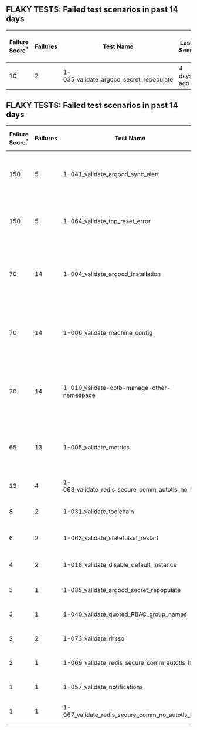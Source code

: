 ## FLAKY TESTS: Failed test scenarios in past 14 days
| Failure Score<sup>*</sup> | Failures | Test Name | Last Seen | PR List and Logs 
|---|---|---|---|---|
| 10 | 2 | 1-035_validate_argocd_secret_repopulate  | 4 days ago | 2: [#637](https://github.com/redhat-developer/gitops-operator/pull/637)<sup>[1](https://storage.googleapis.com/origin-ci-test/pr-logs/pull/redhat-developer_gitops-operator/637/pull-ci-redhat-developer-gitops-operator-master-v4.13-kuttl-sequential/1742212081274327040/build-log.txt)</sup> [#631](https://github.com/redhat-developer/gitops-operator/pull/631)<sup>[1](https://storage.googleapis.com/origin-ci-test/pr-logs/pull/redhat-developer_gitops-operator/631/pull-ci-redhat-developer-gitops-operator-master-v4.12-kuttl-sequential/1742908908273405952/build-log.txt)</sup> 
## FLAKY TESTS: Failed test scenarios in past 14 days
| Failure Score<sup>*</sup> | Failures | Test Name | Last Seen | PR List and Logs 
|---|---|---|---|---|
| 150 | 5 | 1-041_validate_argocd_sync_alert  | 0 days ago | 3: [v4.13]<sup>[1](https://storage.googleapis.com/origin-ci-test/logs/periodic-ci-redhat-developer-gitops-operator-master-v4.13-periodic-kuttl-sequential/1744509664487280640/build-log.txt)</sup> [v4.14]<sup>[1](https://storage.googleapis.com/origin-ci-test/logs/periodic-ci-redhat-developer-gitops-operator-master-v4.14-periodic-kuttl-sequential/1740523217887432704/build-log.txt), [2](https://storage.googleapis.com/origin-ci-test/logs/periodic-ci-redhat-developer-gitops-operator-master-v4.14-periodic-kuttl-sequential/1741248068839280640/build-log.txt)</sup> [v4.12]<sup>[1](https://storage.googleapis.com/origin-ci-test/logs/periodic-ci-redhat-developer-gitops-operator-master-v4.12-periodic-kuttl-sequential/1743784747609362432/build-log.txt), [2](https://storage.googleapis.com/origin-ci-test/logs/periodic-ci-redhat-developer-gitops-operator-master-v4.12-periodic-kuttl-sequential/1744509658292293632/build-log.txt)</sup> 
| 150 | 5 | 1-064_validate_tcp_reset_error  | 0 days ago | 3: [v4.13]<sup>[1](https://storage.googleapis.com/origin-ci-test/logs/periodic-ci-redhat-developer-gitops-operator-master-v4.13-periodic-kuttl-sequential/1744509664487280640/build-log.txt)</sup> [v4.14]<sup>[1](https://storage.googleapis.com/origin-ci-test/logs/periodic-ci-redhat-developer-gitops-operator-master-v4.14-periodic-kuttl-sequential/1742697638190387200/build-log.txt), [2](https://storage.googleapis.com/origin-ci-test/logs/periodic-ci-redhat-developer-gitops-operator-master-v4.14-periodic-kuttl-sequential/1741248068839280640/build-log.txt)</sup> [v4.12]<sup>[1](https://storage.googleapis.com/origin-ci-test/logs/periodic-ci-redhat-developer-gitops-operator-master-v4.12-periodic-kuttl-sequential/1743784747609362432/build-log.txt), [2](https://storage.googleapis.com/origin-ci-test/logs/periodic-ci-redhat-developer-gitops-operator-master-v4.12-periodic-kuttl-sequential/1744509658292293632/build-log.txt)</sup> 
| 70 | 14 | 1-004_validate_argocd_installation  | 6 days ago | 3: [v4.12]<sup>[1](https://storage.googleapis.com/origin-ci-test/logs/periodic-ci-redhat-developer-gitops-operator-master-v4.12-periodic-kuttl-sequential/1741248064821137408/build-log.txt), [2](https://storage.googleapis.com/origin-ci-test/logs/periodic-ci-redhat-developer-gitops-operator-master-v4.12-periodic-kuttl-sequential/1741972854888468480/build-log.txt), [3](https://storage.googleapis.com/origin-ci-test/logs/periodic-ci-redhat-developer-gitops-operator-master-v4.12-periodic-kuttl-sequential/1741610586963185664/build-log.txt), [4](https://storage.googleapis.com/origin-ci-test/logs/periodic-ci-redhat-developer-gitops-operator-master-v4.12-periodic-kuttl-sequential/1742335256880484352/build-log.txt), [5](https://storage.googleapis.com/origin-ci-test/logs/periodic-ci-redhat-developer-gitops-operator-master-v4.12-periodic-kuttl-sequential/1740885569036095488/build-log.txt)</sup> [v4.13]<sup>[1](https://storage.googleapis.com/origin-ci-test/logs/periodic-ci-redhat-developer-gitops-operator-master-v4.13-periodic-kuttl-sequential/1740160804407218176/build-log.txt), [2](https://storage.googleapis.com/origin-ci-test/logs/periodic-ci-redhat-developer-gitops-operator-master-v4.13-periodic-kuttl-sequential/1742335258725978112/build-log.txt), [3](https://storage.googleapis.com/origin-ci-test/logs/periodic-ci-redhat-developer-gitops-operator-master-v4.13-periodic-kuttl-sequential/1741972856561995776/build-log.txt)</sup> [v4.14]<sup>[1](https://storage.googleapis.com/origin-ci-test/logs/periodic-ci-redhat-developer-gitops-operator-master-v4.14-periodic-kuttl-sequential/1740885572467036160/build-log.txt), [2](https://storage.googleapis.com/origin-ci-test/logs/periodic-ci-redhat-developer-gitops-operator-master-v4.14-periodic-kuttl-sequential/1740160806076551168/build-log.txt), [3](https://storage.googleapis.com/origin-ci-test/logs/periodic-ci-redhat-developer-gitops-operator-master-v4.14-periodic-kuttl-sequential/1741610591157489664/build-log.txt), [4](https://storage.googleapis.com/origin-ci-test/logs/periodic-ci-redhat-developer-gitops-operator-master-v4.14-periodic-kuttl-sequential/1741972858248105984/build-log.txt), [5](https://storage.googleapis.com/origin-ci-test/logs/periodic-ci-redhat-developer-gitops-operator-master-v4.14-periodic-kuttl-sequential/1742335260240121856/build-log.txt), [6](https://storage.googleapis.com/origin-ci-test/logs/periodic-ci-redhat-developer-gitops-operator-master-v4.14-periodic-kuttl-sequential/1741248068839280640/build-log.txt)</sup> 
| 70 | 14 | 1-006_validate_machine_config  | 6 days ago | 3: [v4.12]<sup>[1](https://storage.googleapis.com/origin-ci-test/logs/periodic-ci-redhat-developer-gitops-operator-master-v4.12-periodic-kuttl-sequential/1741248064821137408/build-log.txt), [2](https://storage.googleapis.com/origin-ci-test/logs/periodic-ci-redhat-developer-gitops-operator-master-v4.12-periodic-kuttl-sequential/1741972854888468480/build-log.txt), [3](https://storage.googleapis.com/origin-ci-test/logs/periodic-ci-redhat-developer-gitops-operator-master-v4.12-periodic-kuttl-sequential/1741610586963185664/build-log.txt), [4](https://storage.googleapis.com/origin-ci-test/logs/periodic-ci-redhat-developer-gitops-operator-master-v4.12-periodic-kuttl-sequential/1742335256880484352/build-log.txt), [5](https://storage.googleapis.com/origin-ci-test/logs/periodic-ci-redhat-developer-gitops-operator-master-v4.12-periodic-kuttl-sequential/1740885569036095488/build-log.txt)</sup> [v4.13]<sup>[1](https://storage.googleapis.com/origin-ci-test/logs/periodic-ci-redhat-developer-gitops-operator-master-v4.13-periodic-kuttl-sequential/1740160804407218176/build-log.txt), [2](https://storage.googleapis.com/origin-ci-test/logs/periodic-ci-redhat-developer-gitops-operator-master-v4.13-periodic-kuttl-sequential/1742335258725978112/build-log.txt), [3](https://storage.googleapis.com/origin-ci-test/logs/periodic-ci-redhat-developer-gitops-operator-master-v4.13-periodic-kuttl-sequential/1741972856561995776/build-log.txt)</sup> [v4.14]<sup>[1](https://storage.googleapis.com/origin-ci-test/logs/periodic-ci-redhat-developer-gitops-operator-master-v4.14-periodic-kuttl-sequential/1740885572467036160/build-log.txt), [2](https://storage.googleapis.com/origin-ci-test/logs/periodic-ci-redhat-developer-gitops-operator-master-v4.14-periodic-kuttl-sequential/1740160806076551168/build-log.txt), [3](https://storage.googleapis.com/origin-ci-test/logs/periodic-ci-redhat-developer-gitops-operator-master-v4.14-periodic-kuttl-sequential/1741610591157489664/build-log.txt), [4](https://storage.googleapis.com/origin-ci-test/logs/periodic-ci-redhat-developer-gitops-operator-master-v4.14-periodic-kuttl-sequential/1741972858248105984/build-log.txt), [5](https://storage.googleapis.com/origin-ci-test/logs/periodic-ci-redhat-developer-gitops-operator-master-v4.14-periodic-kuttl-sequential/1742335260240121856/build-log.txt), [6](https://storage.googleapis.com/origin-ci-test/logs/periodic-ci-redhat-developer-gitops-operator-master-v4.14-periodic-kuttl-sequential/1741248068839280640/build-log.txt)</sup> 
| 70 | 14 | 1-010_validate-ootb-manage-other-namespace  | 6 days ago | 3: [v4.12]<sup>[1](https://storage.googleapis.com/origin-ci-test/logs/periodic-ci-redhat-developer-gitops-operator-master-v4.12-periodic-kuttl-sequential/1741248064821137408/build-log.txt), [2](https://storage.googleapis.com/origin-ci-test/logs/periodic-ci-redhat-developer-gitops-operator-master-v4.12-periodic-kuttl-sequential/1741972854888468480/build-log.txt), [3](https://storage.googleapis.com/origin-ci-test/logs/periodic-ci-redhat-developer-gitops-operator-master-v4.12-periodic-kuttl-sequential/1741610586963185664/build-log.txt), [4](https://storage.googleapis.com/origin-ci-test/logs/periodic-ci-redhat-developer-gitops-operator-master-v4.12-periodic-kuttl-sequential/1742335256880484352/build-log.txt), [5](https://storage.googleapis.com/origin-ci-test/logs/periodic-ci-redhat-developer-gitops-operator-master-v4.12-periodic-kuttl-sequential/1740885569036095488/build-log.txt)</sup> [v4.13]<sup>[1](https://storage.googleapis.com/origin-ci-test/logs/periodic-ci-redhat-developer-gitops-operator-master-v4.13-periodic-kuttl-sequential/1740160804407218176/build-log.txt), [2](https://storage.googleapis.com/origin-ci-test/logs/periodic-ci-redhat-developer-gitops-operator-master-v4.13-periodic-kuttl-sequential/1742335258725978112/build-log.txt), [3](https://storage.googleapis.com/origin-ci-test/logs/periodic-ci-redhat-developer-gitops-operator-master-v4.13-periodic-kuttl-sequential/1741972856561995776/build-log.txt)</sup> [v4.14]<sup>[1](https://storage.googleapis.com/origin-ci-test/logs/periodic-ci-redhat-developer-gitops-operator-master-v4.14-periodic-kuttl-sequential/1740885572467036160/build-log.txt), [2](https://storage.googleapis.com/origin-ci-test/logs/periodic-ci-redhat-developer-gitops-operator-master-v4.14-periodic-kuttl-sequential/1740160806076551168/build-log.txt), [3](https://storage.googleapis.com/origin-ci-test/logs/periodic-ci-redhat-developer-gitops-operator-master-v4.14-periodic-kuttl-sequential/1741610591157489664/build-log.txt), [4](https://storage.googleapis.com/origin-ci-test/logs/periodic-ci-redhat-developer-gitops-operator-master-v4.14-periodic-kuttl-sequential/1741972858248105984/build-log.txt), [5](https://storage.googleapis.com/origin-ci-test/logs/periodic-ci-redhat-developer-gitops-operator-master-v4.14-periodic-kuttl-sequential/1742335260240121856/build-log.txt), [6](https://storage.googleapis.com/origin-ci-test/logs/periodic-ci-redhat-developer-gitops-operator-master-v4.14-periodic-kuttl-sequential/1741248068839280640/build-log.txt)</sup> 
| 65 | 13 | 1-005_validate_metrics  | 6 days ago | 3: [v4.12]<sup>[1](https://storage.googleapis.com/origin-ci-test/logs/periodic-ci-redhat-developer-gitops-operator-master-v4.12-periodic-kuttl-sequential/1741248064821137408/build-log.txt), [2](https://storage.googleapis.com/origin-ci-test/logs/periodic-ci-redhat-developer-gitops-operator-master-v4.12-periodic-kuttl-sequential/1741972854888468480/build-log.txt), [3](https://storage.googleapis.com/origin-ci-test/logs/periodic-ci-redhat-developer-gitops-operator-master-v4.12-periodic-kuttl-sequential/1741610586963185664/build-log.txt), [4](https://storage.googleapis.com/origin-ci-test/logs/periodic-ci-redhat-developer-gitops-operator-master-v4.12-periodic-kuttl-sequential/1742335256880484352/build-log.txt), [5](https://storage.googleapis.com/origin-ci-test/logs/periodic-ci-redhat-developer-gitops-operator-master-v4.12-periodic-kuttl-sequential/1740885569036095488/build-log.txt)</sup> [v4.13]<sup>[1](https://storage.googleapis.com/origin-ci-test/logs/periodic-ci-redhat-developer-gitops-operator-master-v4.13-periodic-kuttl-sequential/1740160804407218176/build-log.txt), [2](https://storage.googleapis.com/origin-ci-test/logs/periodic-ci-redhat-developer-gitops-operator-master-v4.13-periodic-kuttl-sequential/1742335258725978112/build-log.txt), [3](https://storage.googleapis.com/origin-ci-test/logs/periodic-ci-redhat-developer-gitops-operator-master-v4.13-periodic-kuttl-sequential/1741972856561995776/build-log.txt)</sup> [v4.14]<sup>[1](https://storage.googleapis.com/origin-ci-test/logs/periodic-ci-redhat-developer-gitops-operator-master-v4.14-periodic-kuttl-sequential/1740885572467036160/build-log.txt), [2](https://storage.googleapis.com/origin-ci-test/logs/periodic-ci-redhat-developer-gitops-operator-master-v4.14-periodic-kuttl-sequential/1740160806076551168/build-log.txt), [3](https://storage.googleapis.com/origin-ci-test/logs/periodic-ci-redhat-developer-gitops-operator-master-v4.14-periodic-kuttl-sequential/1741610591157489664/build-log.txt), [4](https://storage.googleapis.com/origin-ci-test/logs/periodic-ci-redhat-developer-gitops-operator-master-v4.14-periodic-kuttl-sequential/1741972858248105984/build-log.txt), [5](https://storage.googleapis.com/origin-ci-test/logs/periodic-ci-redhat-developer-gitops-operator-master-v4.14-periodic-kuttl-sequential/1742335260240121856/build-log.txt)</sup> 
| 13 | 4 | 1-068_validate_redis_secure_comm_autotls_no_ha  | 3 days ago | 1: [v4.14]<sup>[1](https://storage.googleapis.com/origin-ci-test/logs/periodic-ci-redhat-developer-gitops-operator-master-v4.14-periodic-kuttl-parallel/1743422362566529024/build-log.txt), [2](https://storage.googleapis.com/origin-ci-test/logs/periodic-ci-redhat-developer-gitops-operator-master-v4.14-periodic-kuttl-parallel/1740885571565260800/build-log.txt), [3](https://storage.googleapis.com/origin-ci-test/logs/periodic-ci-redhat-developer-gitops-operator-master-v4.14-periodic-kuttl-parallel/1742335259409649664/build-log.txt), [4](https://storage.googleapis.com/origin-ci-test/logs/periodic-ci-redhat-developer-gitops-operator-master-v4.14-periodic-kuttl-parallel/1741248068000419840/build-log.txt)</sup> 
| 8 | 2 | 1-031_validate_toolchain  | 5 days ago | 2: [v4.13]<sup>[1](https://storage.googleapis.com/origin-ci-test/logs/periodic-ci-redhat-developer-gitops-operator-master-v4.13-periodic-kuttl-parallel/1740523215370850304/build-log.txt)</sup> [v4.12]<sup>[1](https://storage.googleapis.com/origin-ci-test/logs/periodic-ci-redhat-developer-gitops-operator-master-v4.12-periodic-kuttl-parallel/1742697633614401536/build-log.txt)</sup> 
| 6 | 2 | 1-063_validate_statefulset_restart  | 6 days ago | 2: [v4.13]<sup>[1](https://storage.googleapis.com/origin-ci-test/logs/periodic-ci-redhat-developer-gitops-operator-master-v4.13-periodic-kuttl-parallel/1740523215370850304/build-log.txt)</sup> [v4.12]<sup>[1](https://storage.googleapis.com/origin-ci-test/logs/periodic-ci-redhat-developer-gitops-operator-master-v4.12-periodic-kuttl-parallel/1742335256045817856/build-log.txt)</sup> 
| 4 | 2 | 1-018_validate_disable_default_instance  | 10 days ago | 2: [v4.12]<sup>[1](https://storage.googleapis.com/origin-ci-test/logs/periodic-ci-redhat-developer-gitops-operator-master-v4.12-periodic-kuttl-sequential/1740523214527795200/build-log.txt)</sup> [v4.13]<sup>[1](https://storage.googleapis.com/origin-ci-test/logs/periodic-ci-redhat-developer-gitops-operator-master-v4.13-periodic-kuttl-sequential/1740885570722205696/build-log.txt)</sup> 
| 3 | 1 | 1-035_validate_argocd_secret_repopulate  | 3 days ago | 1: [v4.14]<sup>[1](https://storage.googleapis.com/origin-ci-test/logs/periodic-ci-redhat-developer-gitops-operator-master-v4.14-periodic-kuttl-sequential/1740523217887432704/build-log.txt)</sup> 
| 3 | 1 | 1-040_validate_quoted_RBAC_group_names  | 3 days ago | 1: [v4.14]<sup>[1](https://storage.googleapis.com/origin-ci-test/logs/periodic-ci-redhat-developer-gitops-operator-master-v4.14-periodic-kuttl-sequential/1740523217887432704/build-log.txt)</sup> 
| 2 | 2 | 1-073_validate_rhsso  | 7 days ago | 1: [v4.14]<sup>[1](https://storage.googleapis.com/origin-ci-test/logs/periodic-ci-redhat-developer-gitops-operator-master-v4.14-periodic-kuttl-parallel/1741972857409245184/build-log.txt), [2](https://storage.googleapis.com/origin-ci-test/logs/periodic-ci-redhat-developer-gitops-operator-master-v4.14-periodic-kuttl-parallel/1741248068000419840/build-log.txt)</sup> 
| 2 | 1 | 1-069_validate_redis_secure_comm_autotls_ha  | 4 days ago | 1: [v4.14]<sup>[1](https://storage.googleapis.com/origin-ci-test/logs/periodic-ci-redhat-developer-gitops-operator-master-v4.14-periodic-kuttl-parallel/1743060042296332288/build-log.txt)</sup> 
| 1 | 1 | 1-057_validate_notifications  | 7 days ago | 1: [v4.12]<sup>[1](https://storage.googleapis.com/origin-ci-test/logs/periodic-ci-redhat-developer-gitops-operator-master-v4.12-periodic-kuttl-parallel/1741972853214941184/build-log.txt)</sup> 
| 1 | 1 | 1-067_validate_redis_secure_comm_no_autotls_ha  | 9 days ago | 1: [v4.14]<sup>[1](https://storage.googleapis.com/origin-ci-test/logs/periodic-ci-redhat-developer-gitops-operator-master-v4.14-periodic-kuttl-parallel/1741248068000419840/build-log.txt)</sup> 

